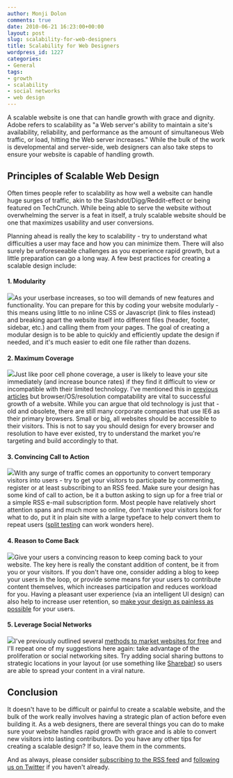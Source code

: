 ```yaml
---
author: Monji Dolon
comments: true
date: 2010-06-21 16:23:00+00:00
layout: post
slug: scalability-for-web-designers
title: Scalability for Web Designers
wordpress_id: 1227
categories:
- General
tags:
- growth
- scalability
- social networks
- web design
---
```


A scalable website is one that can handle growth with grace and dignity. Adobe refers to scalability as  "a Web server's ability to maintain a site's availability, reliability, and performance as the amount of simultaneous Web traffic, or load, hitting the Web server increases."  While the bulk of the work is developmental and server-side, web designers can also take steps to ensure your website is capable of handling growth.



## Principles of Scalable Web Design


Often times people refer to scalability as how well a website can handle huge surges of traffic, akin to the Slashdot/Digg/Reddit-effect or being featured on TechCrunch.  While being able to serve the website without overwhelming the server is a feat in itself, a truly scalable website should be one that maximizes usability and user conversions.

Planning ahead is really the key to scalability - try to understand what difficulties a user may face and how you can minimize them.  There will also surely be unforeseeable challenges as you experience rapid growth, but a little preparation can go a long way.  A few best practices for creating a scalable design include:



#### 1. Modularity

![](http://devgrow.s3.amazonaws.com/assets/images/modular.gif)As your userbase increases, so too will demands of new features and functionality.  You can prepare for this by coding your website modularly - this means using little to no inline CSS or Javascript (link to files instead) and breaking apart the website itself into different files (header, footer, sidebar, etc.) and calling them from your pages.  The goal of creating a modular design is to be able to quickly and efficiently update the design if needed, and it's much easier to edit one file rather than dozens.



#### 2. Maximum Coverage

![](http://devgrow.s3.amazonaws.com/assets/images/coverage.gif)Just like poor cell phone coverage, a user is likely to leave your site immediately (and increase bounce rates) if they find it difficult to view or incompatible with their limited technology.  I've mentioned this in [previous articles](http://devgrow.com/web-designers-not-everyone-uses-a-mac/) but browser/OS/resolution compatability are vital to successful growth of a website.  While you can argue that old technology is just that - old and obsolete, there are still many corporate companies that use IE6 as their primary browsers.  Small or big, all websites should be accessible to their visitors.  This is not to say you should design for every browser and resolution to have ever existed, try to understand the market you're targeting and build accordingly to that.



#### 3. Convincing Call to Action

![](http://devgrow.s3.amazonaws.com/assets/images/calltoaction.gif)With any surge of traffic comes an opportunity to convert temporary visitors into users - try to get your visitors to participate by commenting, register or at least subscribing to an RSS feed.  Make sure your design has some kind of call to action, be it a button asking to sign up for a free trial or a simple RSS e-mail subscription form.  Most people have relatively short attention spans and much more so online, don't make your visitors look for what to do, put it in plain site with a large typeface to help convert them to repeat users ([split testing](http://visualwebsiteoptimizer.com/) can work wonders here).



#### 4. Reason to Come Back

![](http://devgrow.s3.amazonaws.com/assets/images/content.gif)Give your users a convincing reason to keep coming back to your website.  The key here is really the constant addition of content, be it from you or your visitors.  If you don't have one, consider adding a blog to keep your users in the loop, or provide some means for your users to contribute content themselves, which increases participation and reduces workload for you.  Having a pleasant user experience (via an intelligent UI design) can also help to increase user retention, so [make your design as painless as possible](http://devgrow.com/design-etiquette-101/) for your users.



#### 5. Leverage Social Networks

![](http://devgrow.s3.amazonaws.com/assets/images/social.gif)I've previously outlined several [methods to market websites for free](http://devgrow.com/12-ways-to-market-your-website-for-free/) and I'll repeat one of my suggestions here again: take advantage of the proliferation or social networking sites.  Try adding social sharing buttons to strategic locations in your layout (or use something like [Sharebar](http://devgrow.com/sharebar-wordpress-plugin/)) so users are able to spread your content in a viral nature.



## Conclusion


It doesn't have to be difficult or painful to create a scalable website, and the bulk of the work really involves having a strategic plan of action before even building it.  As a web designers, there are several things you can do to make sure your website handles rapid growth with grace and is able to convert new visitors into lasting contributors.   Do you have any other tips for creating a scalable design?  If so, leave them in the comments.

And as always, please consider [subscribing to the RSS feed](http://feeds.feedburner.com/devgrow) and [following us on Twitter](http://twitter.com/ThinkDevGrow) if you haven't already.
